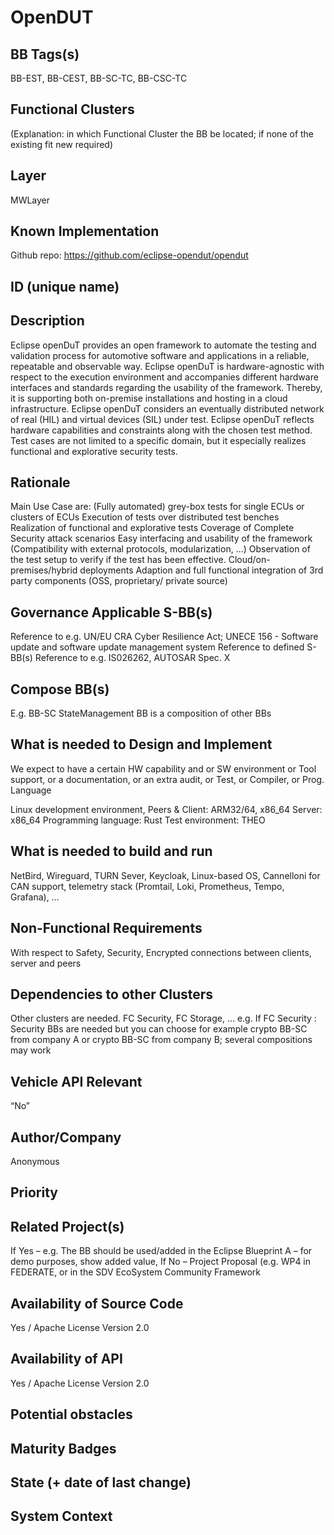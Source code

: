 # OpenDUT 

## BB Tags(s)

BB-EST, BB-CEST, BB-SC-TC, BB-CSC-TC

## Functional Clusters

(Explanation: in which Functional Cluster the BB be located; if none of the existing fit new required)


## Layer

MWLayer

## Known Implementation

Github repo: https://github.com/eclipse-opendut/opendut

## ID (unique name)

## Description

Eclipse openDuT provides an open framework to automate the testing and validation process for automotive software and applications in a reliable, repeatable and observable way. Eclipse openDuT is hardware-agnostic with respect to the execution environment and accompanies different hardware interfaces and standards regarding the usability of the framework. Thereby, it is supporting both on-premise installations and hosting in a cloud infrastructure. Eclipse openDuT considers an eventually distributed network of real (HIL) and virtual devices (SIL) under test. Eclipse openDuT reflects hardware capabilities and constraints along with the chosen test method. Test cases are not limited to a specific domain, but it especially realizes functional and explorative security tests.


## Rationale

Main Use Case are:
(Fully automated) grey-box tests for single ECUs or clusters of ECUs
Execution of tests over distributed test benches
Realization of functional and explorative tests
Coverage of Complete Security attack scenarios
Easy interfacing and usability of the framework (Compatibility with external protocols, modularization, …)
Observation of the test setup to verify if the test has been effective.
Cloud/on-premises/hybrid deployments
Adaption and full functional integration of 3rd party components (OSS, proprietary/ private source)



## Governance Applicable S-BB(s)

Reference to e.g. UN/EU CRA Cyber Resilience Act; UNECE 156 - Software update and software update management system 
Reference to defined S-BB(s) 
Reference to e.g. IS026262, AUTOSAR Spec. X



## Compose BB(s)

E.g. BB-SC StateManagement
BB is a composition of other BBs



## What is needed to Design and Implement

We expect to have a certain HW capability and or SW environment or Tool support, or a documentation, or an extra audit, or Test, or Compiler, or Prog. Language 

Linux development environment, 
Peers & Client: ARM32/64, x86_64
Server: x86_64
Programming language: Rust
Test environment: THEO


## What is needed to build and run
 
NetBird, Wireguard, TURN Sever, Keycloak, Linux-based OS, Cannelloni for CAN support, telemetry stack (Promtail, Loki, Prometheus, Tempo, Grafana), …


## Non-Functional Requirements

With respect to Safety, Security,
Encrypted connections between clients, server and peers


## Dependencies to other Clusters

Other clusters are needed. FC Security, FC Storage, …
e.g. If FC Security : Security BBs are  needed but you can choose for example crypto BB-SC from company A or crypto BB-SC from company B; several compositions may work


## Vehicle API Relevant

“No”

## Author/Company
Anonymous

## Priority
<!-- High, Medium, Low -->

## Related Project(s)

If Yes – e.g. The BB should be used/added in the Eclipse Blueprint A – for demo purposes, show added value, 
If No – Project Proposal (e.g. WP4 in FEDERATE, or in the SDV EcoSystem Community Framework


## Availability of Source Code

Yes / Apache License Version 2.0

## Availability of API

Yes / Apache License Version 2.0

## Potential obstacles

## Maturity Badges
<!-- taken over from Eclipse SDV Process 
See Definition of Badges and their Flavors 
https://gitlab.eclipse.org/eclipse-wg/sdv-wg/sdv-technical-alignment/sdv-technical-topics/sdv-process/sdv-process-definition/-/wikis/Definition%20of%20Badges%20and%20their%20Flavors 


| 			| Documentation | Requirements | Coding Guidelines | Testing | Release Process |
| --------- |:-------------:|:------------:|:-----------------:|:-------:|:---------------:|
| Gold		| Badgelevel    | Badgelevel   | Badgelevel		   | Badgelevel	 | Badgelevel  |
| Silver	| Badgelevel    | Badgelevel   | Badgelevel	  	   | Badgelevel	 | Badgelevel  |
| Bronze	| Badgelevel   	| Badgelevel   | Badgelevel	       | Badgelevel	 | Badgelevel  |
| No		| Badgelevel   	| Badgelevel   | Badgelevel	       | Badgelevel	 | Badgelevel  |
| NotDefined| Badgelevel   	| Badgelevel   | Badgelevel	       | Badgelevel	 | Badgelevel  |

Options:
NotDefined/No/Bronze/Silver/Gold

Example:
| 			| Documentation | Requirements | Coding Guidelines | Testing | Release Process |
| --------- |:-------------:|:------------:|:-----------------:|:-------:|:---------------:|
| Level		| [Gold](urlToDoc)| No 		   | Notdefined		   | Bronze	 | [Silver](urlToDoc) |


-->

## State (+ date of last change)

<!-- 
- Incubating (no code yet)
- Implementation started
- First public release available
- Used in production by 1 OEM
- Used in production by >1 OEM
- Abandoned
 -->

## System Context

<!-- 
OS and runtime/framework requirements

eg.

- AGL
- QNX
- ROS-based
- container runtime
- web assembly
- web service
 -->